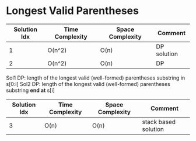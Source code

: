 # Longest Valid Parentheses

| Solution Idx | Time Complexity | Space Complexity | Comment     |
| ------------ | --------------- | ---------------- | ----------- |
| 1            | O(n^2)          | O(n)             | DP solution |
| 2            | O(n^2)          | O(n)             | DP          |

Sol1 DP: length of the longest valid (well-formed) parentheses substring in s[0:i]
Sol2 DP: length of the longest valid (well-formed) parentheses substring **end at** s[i]

| Solution Idx | Time Complexity | Space Complexity | Comment              |
| ------------ | --------------- | ---------------- | -------------------- |
| 3            | O(n)            | O(n)             | stack based solution |
